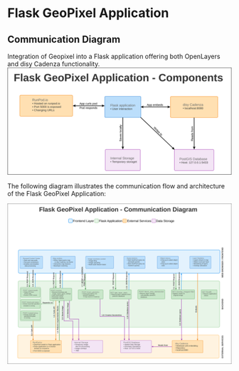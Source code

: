 # Flask GeoPixel Application

## Communication Diagram
Integration of Geopixel into a Flask application offering both OpenLayers and disy Cadenza functionality.
![Component Diagram](components.svg)

The following diagram illustrates the communication flow and architecture of the Flask GeoPixel Application:

![Communication Diagram](communication_diagramm.svg)